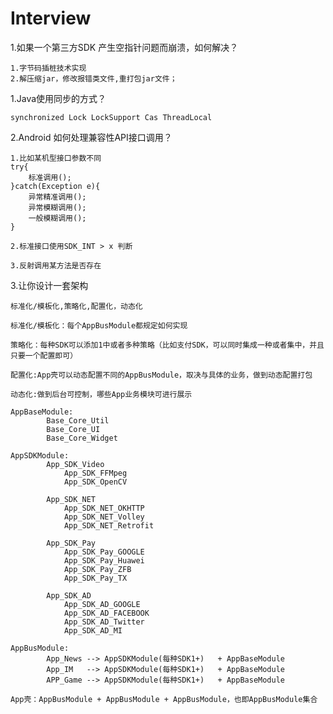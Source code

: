 # Interview

1.如果一个第三方SDK 产生空指针问题而崩溃，如何解决？

    1.字节码插桩技术实现
    2.解压缩jar，修改报错类文件,重打包jar文件；
    
1.Java使用同步的方式？

    synchronized Lock LockSupport Cas ThreadLocal 
    
2.Android 如何处理兼容性API接口调用？

    1.比如某机型接口参数不同
    try{
        标准调用();
    }catch(Exception e){
        异常精准调用();
        异常模糊调用();
        一般模糊调用();
    }
    
    2.标准接口使用SDK_INT > x 判断
    
    3.反射调用某方法是否存在

3.让你设计一套架构

    标准化/模板化,策略化,配置化，动态化
    
    标准化/模板化：每个AppBusModule都规定如何实现
    
    策略化：每种SDK可以添加1中或者多种策略（比如支付SDK，可以同时集成一种或者集中，并且只要一个配置即可）
    
    配置化:App壳可以动态配置不同的AppBusModule，取决与具体的业务，做到动态配置打包
    
    动态化:做到后台可控制，哪些App业务模块可进行展示
    
    AppBaseModule:
            Base_Core_Util
            Base_Core_UI
            Base_Core_Widget
            
    AppSDKModule:      
            App_SDK_Video
                App_SDK_FFMpeg
                App_SDK_OpenCV
                
            App_SDK_NET
                App_SDK_NET_OKHTTP
                App_SDK_NET_Volley
                App_SDK_NET_Retrofit
                
            App_SDK_Pay
                App_SDK_Pay_GOOGLE
                App_SDK_Pay_Huawei
                App_SDK_Pay_ZFB
                App_SDK_Pay_TX
               
            App_SDK_AD
                App_SDK_AD_GOOGLE
                App_SDK_AD_FACEBOOK
                App_SDK_AD_Twitter
                App_SDK_AD_MI

    AppBusModule:
            App_News --> AppSDKModule(每种SDK1+)   + AppBaseModule
            App_IM   --> AppSDKModule(每种SDK1+)   + AppBaseModule
            APP_Game --> AppSDKModule(每种SDK1+)   + AppBaseModule
            
    App壳：AppBusModule + AppBusModule + AppBusModule，也即AppBusModule集合
    
    

